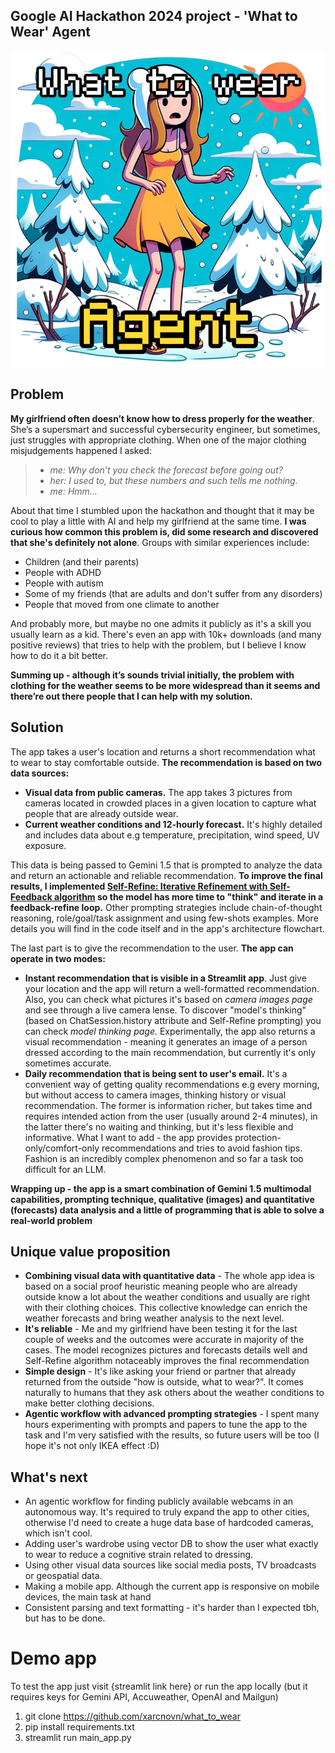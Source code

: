 ## Google AI Hackathon 2024 project - 'What to Wear' Agent

[![Watch the demo](thumbnail.png)](https://vimeo.com/942150831 "Watch the demo!")

## Problem
**My girlfriend often doesn’t know how to dress properly for the weather**. She’s a supersmart and successful cybersecurity engineer, but sometimes, just struggles with appropriate clothing. When one of the major clothing misjudgements happened I asked:

>- _me: Why don’t you check the forecast before going out?_
>- _her: I used to, but these numbers and such tells me nothing._
>- _me: Hmm..._

About that time I stumbled upon the hackathon and thought that it may be cool to play a little with AI and help my girlfriend at the same time. **I was curious how common this problem is, did some research and discovered that she's definitely not alone**. Groups with similar experiences include:

- Children (and their parents)
- People with ADHD
- People with autism
- Some of my friends (that are adults and don't suffer from any disorders)
- People that moved from one climate to another 

And probably more, but maybe no one admits it publicly as it's a skill you usually learn as a kid. There's even an app with 10k+ downloads (and many positive reviews) that tries to help with the problem, but I believe I know how to do it a bit better.

**Summing up - although it’s sounds trivial initially, the problem with clothing for the weather seems to be more widespread than it seems and there’re out there people that I can help with my solution.**

## Solution
The app takes a user's location and returns a short recommendation what to wear to stay comfortable outside. **The recommendation is based on two data sources:**

- **Visual data from public cameras.** The app takes 3 pictures from cameras located in crowded places in a given location to capture what people that are already outside wear.
- **Current weather conditions and 12-hourly forecast.** It's highly detailed and includes data about e.g temperature, precipitation, wind speed, UV exposure.

This data is being passed to Gemini 1.5 that is prompted to analyze the data and return an actionable and reliable recommendation. **To improve the final results, I implemented [Self-Refine: Iterative Refinement with Self-Feedback algorithm](https://selfrefine.info/) so the model has more time to "think" and iterate in a feedback-refine loop.** Other prompting strategies include chain-of-thought reasoning, role/goal/task assignment and using few-shots examples. More details you will find in the code itself and in the app's architecture flowchart. 

The last part is to give the recommendation to the user. **The app can operate in two modes:**
- **Instant recommendation that is visible in a Streamlit app**. Just give your location and the app will return a well-formatted recommendation. Also, you can check what pictures it's based on _camera images page_ and see through a live camera lense. To discover "model's thinking" (based on ChatSession.history attribute and Self-Refine prompting) you can check _model thinking page_. Experimentally, the app also returns a visual recommendation - meaning it generates an image of a person dressed according to the main recommendation, but currently it's only sometimes accurate.
- **Daily recommendation that is being sent to user's email.** It's a convenient way of getting quality recommendations e.g every morning, but without access to camera images, thinking history or visual recommendation.
The former is information richer, but takes time and requires intended action from the user (usually around 2-4 minutes), in the latter there's no waiting and thinking, but it's less flexible and informative. 
What I want to add - the app provides protection-only/comfort-only recommendations and tries to avoid fashion tips. Fashion is an incredibly complex phenomenon and so far a task too difficult for an LLM.

**Wrapping up - the app is a smart combination of Gemini 1.5 multimodal capabilities, prompting technique, qualitative (images) and quantitative (forecasts) data analysis and a little of programming that is able to solve a real-world problem**

## Unique value proposition
- **Combining visual data with quantitative data** - The whole app idea is based on a social proof heuristic meaning people who are already outside know a lot about the weather conditions and usually are right with their clothing choices. This collective knowledge can enrich the weather forecasts and bring weather analysis to the next level.
- **It's reliable** - Me and my girlfriend have been testing it for the last couple of weeks and the outcomes were accurate in majority of the cases. The model recognizes pictures and forecasts details well and Self-Refine algorithm notaceably improves the final recommendation
- **Simple design** - It's like asking your friend or partner that already returned from the outside "how is outside, what to wear?".  It comes naturally to humans that they ask others about the weather conditions to make better clothing decisions.
- **Agentic workflow with advanced prompting strategies** - I spent many hours experimenting with prompts and papers to tune the app to the task and I'm very satisfied with the results, so future users will be too (I hope it's not only IKEA effect :D)

## What's next
- An agentic workflow for finding publicly available webcams in an autonomous way. It's required to truly expand the app to other cities, otherwise I'd need to create a huge data base of hardcoded cameras, which isn't cool.
- Adding user's wardrobe using vector DB to show the user what exactly to wear to reduce a cognitive strain related to dressing.
- Using other visual data sources like social media posts, TV broadcasts or geospatial data.
- Making a mobile app. Although the current app is responsive on mobile devices, the main task at hand 
- Consistent parsing and text formatting - it's harder than I expected tbh, but has to be done.

# Demo app
To test the app just visit {streamlit link here} or run the app locally (but it requires keys for Gemini API, Accuweather, OpenAI and Mailgun)
1. git clone https://github.com/xarcnovn/what_to_wear
2. pip install requirements.txt
3. streamlit run main_app.py
